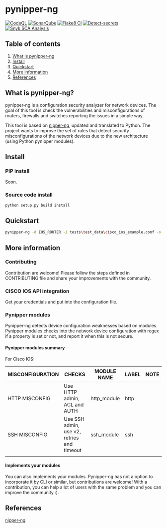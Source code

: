 # pynipper-ng

[![CodeQL](https://github.com/syn-4ck/pynipper-ng/actions/workflows/codeql-analysis.yml/badge.svg?branch=main)](https://github.com/syn-4ck/pynipper-ng/actions/workflows/codeql-analysis.yml)
[![SonarQube](https://github.com/syn-4ck/pynipper-ng/actions/workflows/sonarqube.yml/badge.svg?branch=main)](https://github.com/syn-4ck/pynipper-ng/actions/workflows/sonarqube.yml)
[![Flake8 CI](https://github.com/syn-4ck/pynipper-ng/actions/workflows/flake8.yml/badge.svg?branch=main)](https://github.com/syn-4ck/pynipper-ng/actions/workflows/flake8.yml)
[![Detect-secrets](https://github.com/syn-4ck/pynipper-ng/actions/workflows/detect-secrets.yml/badge.svg?branch=main)](https://github.com/syn-4ck/pynipper-ng/actions/workflows/detect-secrets.yml)
[![Snyk SCA Analysis](https://github.com/syn-4ck/pynipper-ng/actions/workflows/snyk.yml/badge.svg?branch=main)](https://github.com/syn-4ck/pynipper-ng/actions/workflows/snyk.yml)


## Table of contents
1. [What is pynipper-ng](#what-is-pynipper-ng)
2. [Install](#install)
3. [Quickstart](#quickstart)
4. [More information](#more-information)
5. [References](#references)

## What is pynipper-ng?
pynipper-ng is a configuration security analyzer for network devices. The goal of this tool is check the vulnerabilities and misconfigurations of routers, firewalls and switches reporting the issues in a simple way.

This tool is based on [nipper-ng](https://github.com/arpitn30/nipper-ng), updated and translated to Python. The project wants to improve the set of rules that detect security misconfigurations of the network devices due to the new architecture (using Python pynipper modules). 

## Install

### PIP install

Soon.

### Source code install

```BASH
python setup.py build install
```

## Quickstart

```BASH
pynipper-ng -d IOS_ROUTER -i tests\test_data\cisco_ios_example.conf -o HTML -f ./report.html -x
```

## More information

### Contributing

Contribution are welcome! Please follow the steps defined in CONTRIBUTING file and share your improvements with the community.

### CISCO IOS API integration

Get your credentials and put into the configuration file.

### Pynipper modules

Pynipper-ng detects device configuration weaknesses based on modules. Pynipper modules checks into the network device configuration with regex if a property is set or not, and report it when this is not secure.

#### Pynipper modules summary

For Cisco IOS:

| MISCONFIGURATION | CHECKS                                      | MODULE NAME  | LABEL  | NOTE  |
|------------------|---------------------------------------------|--------------|--------|-------|
| HTTP MISCONFIG   | Use HTTP admin, ACL and AUTH                | http_module  | http   |       |
| SSH MISCONFIG    | Use SSH admin, use v2, retries and timeout  | ssh_module   | ssh    |       |
|                  |                                             |              |        |       |

#### Implements your modules

You can also implements your modules. Pynipper-ng has not a option to incorporate it by CLI or similar, but contributions are welcome! With a contribution, you can help a lot of users with the same problem and you can improve the community :).

## References
[nipper-ng](https://github.com/arpitn30/nipper-ng)